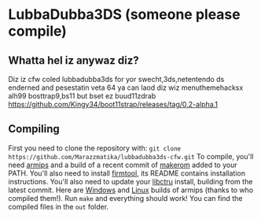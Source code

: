 # LubbaDubba3DS (someone please compile)

## Whatta hel iz anywaz diz?

Diz iz cfw coled lubbadubba3ds for yor swecht,3ds,netentendo ds enderned and pesestatin veta 64
ya can laod diz wiz menuthemehacksx alh99 bosttrap9,bs11
but bset ez buud11zdrab  https://github.com/Kingy34/boot11strap/releases/tag/0.2-alpha.1

## Compiling

First you need to clone the repository with: `git clone https://github.com/Marazzmatika/lubbadubba3ds-cfw.git`
To compile, you'll need [armips](https://github.com/Kingcom/armips) and a build of a recent commit of [makerom](https://github.com/profi200/Project_CTR) added to your PATH. You'll also need to install [firmtool](https://github.com/TuxSH/firmtool), its README contains installation instructions.
You'll also need to update your [libctru](https://github.com/smealum/ctrulib) install, building from the latest commit.
Here are [Windows](https://buildbot.orphis.net/armips/) and [Linux](https://ev1l0rd.s-ul.eu/mEIk4atQ) builds of armips (thanks to who compiled them!).
Run `make` and everything should work!
You can find the compiled files in the `out` folder.

